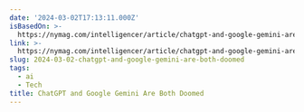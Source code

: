 ```yaml
---
date: '2024-03-02T17:13:11.000Z'
isBasedOn: >-
  https://nymag.com/intelligencer/article/chatgpt-and-google-gemini-are-both-doomed.html
link: >-
  https://nymag.com/intelligencer/article/chatgpt-and-google-gemini-are-both-doomed.html
slug: 2024-03-02-chatgpt-and-google-gemini-are-both-doomed
tags:
  - ai
  - Tech
title: ChatGPT and Google Gemini Are Both Doomed
---
```


